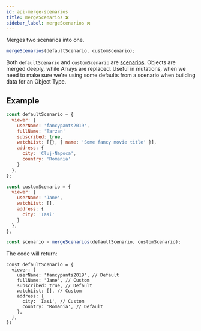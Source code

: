 ```yaml
---
id: api-merge-scenarios
title: mergeScenarios ❌
sidebar_label: mergeScenarios ❌
---
```


Merges two scenarios into one.

```javascript
mergeScenarios(defaultScenario, customScenario);
```

Both `defaultScenario` and `customScenario` are [scenarios](/graphql-kimera/docs/scenario). Objects are merged deeply, while Arrays are replaced. Useful in mutations, when we need to make sure we're using some defaults from a scenario when building data for an Object Type.

## Example

```javascript
const defaultScenario = {
  viewer: {
    userName: 'fancypants2019',
    fullName: 'Tarzan'
    subscribed: true,
    watchList: [{}, { name: 'Some fancy movie title' }],
    address: {
      city: 'Cluj-Napoca',
      country: 'Romania'
    }
  },
};

const customScenario = {
  viewer: {
    userName: 'Jane',
    watchList: [],
    address: {
      city: 'Iasi'
    }
  },
};

const scenario = mergeScenarios(defaultScenario, customScenario);
```

The code will return:

```
const defaultScenario = {
  viewer: {
    userName: 'fancypants2019', // Default
    fullName: 'Jane', // Custom
    subscribed: true, // Default
    watchList: [], // Custom
    address: {
      city: 'Iasi', // Custom
      country: 'Romania', // Default
    },
  },
};
```
